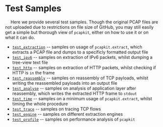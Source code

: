 # Test Samples

&emsp; Here we provide several test samples. Though the original PCAP files are not uploaded due to restrictions on file size of GitHub, you may still easily get a simple but thorough view of `pcapkit`, either on how to use it or on what it can do.

 - [`test_extraction`](https://github.com/JarryShaw/pcapkit/tree/main/test/test_extraction.py) -- samples on usage of `pcapkit.extract`, which extracts a PCAP file and dumps to a specificly formatted output file
 - [`test_ipv6`](https://github.com/JarryShaw/pcapkit/tree/main/test/test_ipv6.py) -- samples on extraction of IPv6 packets, whilst dumping a tree-view text file
 - [`test_http`](https://github.com/JarryShaw/pcapkit/tree/main/test/test_http.py) -- samples on extraction of HTTP packets, whilst checking if HTTP is `in` the frame
 - [`test_reassembly`](https://github.com/JarryShaw/pcapkit/tree/main/test/test_reassembly.py) -- samples on reassembly of TCP payloads, whilst writing the reassembled payloads into an output file
 - [`test_analyse`](https://github.com/JarryShaw/pcapkit/tree/main/test/test_analyse.py) -- samples on analysis of application layer after reassembly, which writes the extracted HTTP frame to `stdout`
 - [`test_time`](https://github.com/JarryShaw/pcapkit/tree/main/test/test_time.py) -- samples on a minimum usage of `pcapkit.extract`, whilst timing the whole procedure
 - [`test_trace`](https://github.com/JarryShaw/pcapkit/tree/main/test/test_trace.py) -- samples on tracing TCP flows
 - [`test_engine`](https://github.com/JarryShaw/pcapkit/tree/main/test/test_engine.py) -- samples on different extraction engines
 - [`test_profile`](https://github.com/JarryShaw/pcapkit/tree/main/test/test_profile.py) -- samples on performance analysis of `pcapkit`
